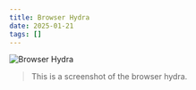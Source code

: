 ```yaml
---
title: Browser Hydra
date: 2025-01-21
tags: []
---
```


![Browser Hydra](images/hydra-from-bl-royal-12-c-xix-f-13-b31e4a-1024.jpg)
> This is a screenshot of the browser hydra.